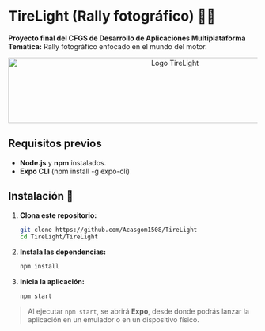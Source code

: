 # TireLight (Rally fotográfico) 🚗💡

**Proyecto final del CFGS de Desarrollo de Aplicaciones Multiplataforma**
**Temática:** Rally fotográfico enfocado en el mundo del motor.

<p align="center">
  <img src="https://i.postimg.cc/4xpKw8VF/Logo.png" alt="Logo TireLight" width="658" height="132">
</p>


## Requisitos previos

- **Node.js** y **npm** instalados.
- **Expo CLI** (npm install -g expo-cli)

## Instalación 🔧

1. **Clona este repositorio:**

   ```bash
   git clone https://github.com/Acasgom1508/TireLight
   cd TireLight/TireLight
   ```
2. **Instala las dependencias:**

   ```bash
   npm install
   ```
3. **Inicia la aplicación:**

   ```bash
   npm start
   ```

> Al ejecutar `npm start`, se abrirá **Expo**, desde donde podrás lanzar la aplicación en un emulador o en un dispositivo físico.

